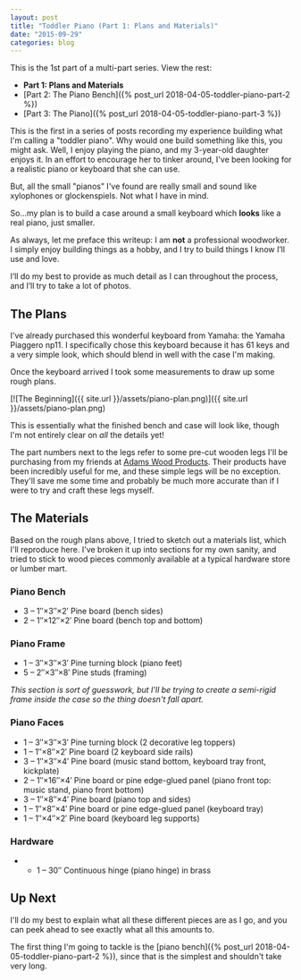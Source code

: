 ```yaml
---
layout: post
title: "Toddler Piano (Part 1: Plans and Materials)"
date: "2015-09-29"
categories: blog
---
```


This is the 1st part of a multi-part series. View the rest:

* **Part 1: Plans and Materials**
* [Part 2: The Piano Bench]({% post_url 2018-04-05-toddler-piano-part-2 %})
* [Part 3: The Piano]({% post_url 2018-04-05-toddler-piano-part-3 %})

<!--
* [Part 3: Vertical Skirt]({% post_url 2013-08-23-building-an-octagon-poker-table-part-3-vertical-skirt %})
* [Part 4: Subtable and Playing Surface]({% post_url 2013-08-27-building-an-octagon-poker-table-part-4-subtable-and-playing-surface %})
* [Part 5: Finishing It Up]({% post_url 2013-12-10-building-an-octagon-poker-table-part-5-finishing-it-up %})
-->

This is the first in a series of posts recording my experience building what I'm calling a "toddler piano". Why would one build something like this, you might ask. Well, I enjoy playing the piano, and my <span class="sc">3</span>-year-old daughter enjoys it. In an effort to encourage her to tinker around, I've been looking for a realistic piano or keyboard that she can use.

But, all the small "pianos" I've found are really small and sound like xylophones or glockenspiels. Not what I have in mind.

So...my plan is to build a case around a small keyboard which **looks** like a real piano, just smaller.

As always, let me preface this writeup: I am **not** a professional woodworker. I simply enjoy building things as a hobby, and I try to build things I know I’ll use and love.

I’ll do my best to provide as much detail as I can throughout the process, and I’ll try to take a lot of photos.

## The Plans

I've already purchased this wonderful keyboard from Yamaha: the Yamaha Piaggero <span class="sc">np</span>11. I specifically chose this keyboard because it has <span class="sc">61</span> keys and a very simple look, which should blend in well with the case I'm making.

Once the keyboard arrived I took some measurements to draw up some rough plans.

[![The Beginning]({{ site.url }}/assets/piano-plan.png)]({{ site.url }}/assets/piano-plan.png)

This is essentially what the finished bench and case will look like, though I'm not entirely clear on *all* the details yet!

The part numbers next to the legs refer to some pre-cut wooden legs I'll be purchasing from my friends at [Adams Wood Products](https://www.adamswoodproducts.com/). Their products have been incredibly useful for me, and these simple legs will be no exception. They'll save me some time and probably be much more accurate than if I were to try and craft these legs myself.

## The Materials

Based on the rough plans above, I tried to sketch out a materials list, which I'll reproduce here. I've broken it up into sections for my own sanity, and tried to stick to wood pieces commonly available at a typical hardware store or lumber mart.

### Piano Bench

* <span class="sc">3</span> – <span class="sc">1″×3″×2′</span> Pine board (bench sides)
* <span class="sc">2</span> – <span class="sc">1″×12″×2′</span> Pine board (bench top and bottom)

### Piano Frame

* <span class="sc">1</span> – <span class="sc">3″×3″×3′</span> Pine turning block (piano feet)
* <span class="sc">5</span> – <span class="sc">2″×3″×8′</span> Pine studs (framing)

*This section is sort of guesswork, but I'll be trying to create a semi-rigid frame inside the case so the thing doesn't fall apart.*

### Piano Faces

* <span class="sc">1</span> – <span class="sc">3″×3″×3′</span> Pine turning block (2 decorative leg toppers)
* <span class="sc">1</span> – <span class="sc">1″×8″×2′</span> Pine board (2 keyboard side rails)
* <span class="sc">3</span> – <span class="sc">1″×3″×4′</span> Pine board (music stand bottom, keyboard tray front, kickplate)
* <span class="sc">2</span> – <span class="sc">1″×16″×4′</span> Pine board or pine edge-glued panel (piano front top: music stand, piano front bottom)
* <span class="sc">3</span> – <span class="sc">1″×8″×4′</span> Pine board (piano top and sides)
* <span class="sc">1</span> – <span class="sc">1″×8″×4′</span> Pine board or pine edge-glued panel (keyboard tray)
* <span class="sc">1</span> – <span class="sc">1″×4″×2′</span> Pine board (keyboard leg supports)

### Hardware

* * <span class="sc">1</span> – <span class="sc">30″</span> Continuous hinge (piano hinge) in brass

## Up Next

I'll do my best to explain what all these different pieces are as I go, and you can peek ahead to see exactly what all this amounts to.

The first thing I'm going to tackle is the [piano bench]({% post_url 2018-04-05-toddler-piano-part-2 %}), since that is the simplest and shouldn't take very long.
